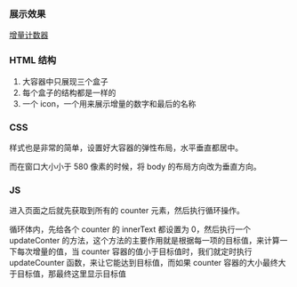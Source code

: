 ### 展示效果

[增量计数器](http://project-demo.ihsxu.com/incrementing-counter)

### HTML 结构

1. 大容器中只展现三个盒子
2. 每个盒子的结构都是一样的
3. 一个 icon，一个用来展示增量的数字和最后的名称

### CSS

样式也是非常的简单，设置好大容器的弹性布局，水平垂直都居中。

而在窗口大小小于 580 像素的时候，将 body 的布局方向改为垂直方向。

### JS

进入页面之后就先获取到所有的 counter 元素，然后执行循环操作。

循环体内，先给各个 counter 的 innerText 都设置为 0，然后执行一个 updateConter 的方法，这个方法的主要作用就是根据每一项的目标值，来计算一下每次增量的值，当 counter 容器的值小于目标值时，我们就定时执行 updateCounter 函数，来让它能达到目标值，而如果 counter 容器的大小最终大于目标值，那最终这里显示目标值
